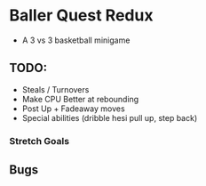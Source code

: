 # Baller Quest Redux

- A 3 vs 3 basketball minigame

## TODO:

- Steals / Turnovers
- Make CPU Better at rebounding
- Post Up + Fadeaway moves
- Special abilities (dribble hesi pull up, step back)

### Stretch Goals

## Bugs
